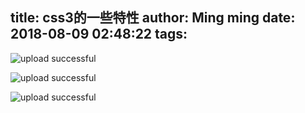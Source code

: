 title: css3的一些特性
author: Ming ming
date: 2018-08-09 02:48:22
tags:
---

![upload successful](/images/pasted-19.png)


![upload successful](/images/pasted-20.png)



![upload successful](/images/pasted-21.png)